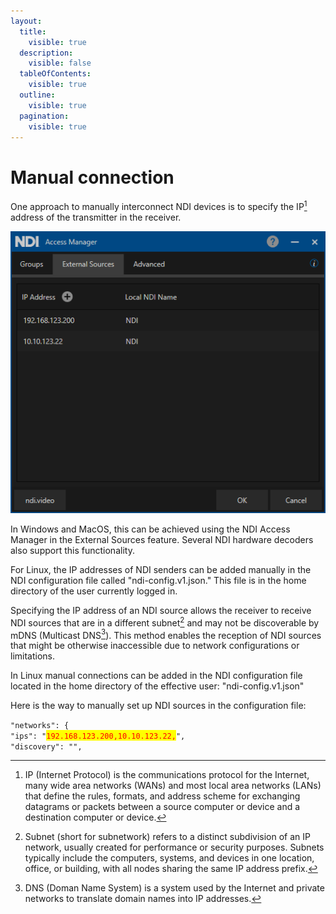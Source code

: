 ```yaml
---
layout:
  title:
    visible: true
  description:
    visible: false
  tableOfContents:
    visible: true
  outline:
    visible: true
  pagination:
    visible: true
---
```


# Manual connection

One approach to manually interconnect NDI devices is to specify the IP[^1] address of the transmitter in the receiver.

![Screenshot of NDI Access Manager tool](../../.gitbook/assets/2.png)

In Windows and MacOS, this can be achieved using the NDI Access Manager in the External Sources feature. Several NDI hardware decoders also support this functionality.

For Linux, the IP addresses of NDI senders can be added manually in the NDI configuration file called "ndi-config.v1.json." This file is in the home directory of the user currently logged in.

Specifying the IP address of an NDI source allows the receiver to receive NDI sources that are in a different subnet[^2] and may not be discoverable by mDNS (Multicast DNS[^3]). This method enables the reception of NDI sources that might be otherwise inaccessible due to network configurations or limitations.

In Linux manual connections can be added in the NDI configuration file located in the home directory of the effective user: "ndi-config.v1.json"

Here is the way to manually set up NDI sources in the configuration file:

`"networks": {`\
`"ips": "`<mark style="color:red;">`192.168.123.200,10.10.123.22,`</mark>`",`\
`"discovery": "",`

[^1]: IP (Internet Protocol) is the communications protocol for the Internet, many wide area networks (WANs) and most local area networks (LANs) that define the rules, formats, and address scheme for exchanging datagrams or packets between a source computer or device and a destination computer or device.

[^2]: Subnet (short for subnetwork) refers to a distinct subdivision of an IP network, usually created for performance or security purposes. Subnets typically include the computers, systems, and devices in one location, office, or building, with all nodes sharing the same IP address prefix.

[^3]: DNS (Doman Name System) is a system used by the Internet and private networks to translate domain names into IP addresses.
